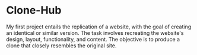 # Clone-Hub
My first project entails the replication of a website, with the goal of creating an identical or similar version. The task involves recreating the website's design, layout, functionality, and content. The objective is to produce a clone that closely resembles the original site.
